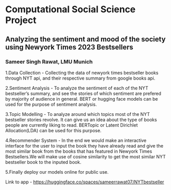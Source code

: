# Computational Social Science Project
## Analyzing the sentiment and mood of the society using Newyork Times 2023 Bestsellers
### Sameer Singh Rawat, LMU Munich

1.Data Collection - Collecting the data of newyork times bestseller books through NYT api, and their respective summary from google books api. 

2.Sentiment Analysis - To analyze the sentiment of each of the NYT bestseller’s summary, and see the stories of which sentiment are prefered by majority of audience in general. BERT or hugging face models can be used for the purpose of sentiment analysis.

3.Topic Modelling - To analyze around which topics most of the NYT bestseller stories revolve.  It can give us an idea about the type of books people are currently liking to read. BERTopic or Latent Dirichlet Allocation(LDA) can be used for this purpose.

4.Recommender System - In the end we would make an interactive interface for the user to input the book they have already read and give the most similar book from the books that has featured in Newyork Times Bestsellers.We will make use of cosine similarity to get the most similar NYT bestseller book to the inputed book.

5.Finally deploy our models online for public use.

Link to app - https://huggingface.co/spaces/sameerrawat07/NYTbestseller